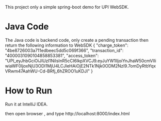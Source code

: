 This project only a simple spring-boot demo for UPI WebSDK.

# Java Code
The Java code is backend code, only create a pending transaction then return 
the following information to WebSDK
{
    "charge_token": "4be8726003a711edbeec5dd5c069f366",
    "transaction_id": "4000031090104858853381",
    "access_token": "UPI_eyJhbGciOiJIUzI1NiIsInR5cCI6IkpXVCJ9.eyJuYW1lIjoiYnJhaW50cmVlIiwiaWF0IjoxNjU3ODI1MjU4LCJleHAiOjE2NTk1Njk0ODM2Nzl9.7omDyRtbYqxVRwm47AahWU-Cd-BRfj_6hZROO1uKDJI"
}

# How to Run
Run it at IntelliJ IDEA.

then open browser , and type http://localhost:8000/index.html



